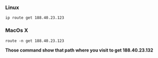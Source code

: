 ### Linux

```
ip route get 188.40.23.123
```

### MacOs X

```
route -n get 188.40.23.123
```

**Those command show that path where you visit to get 188.40.23.132**
